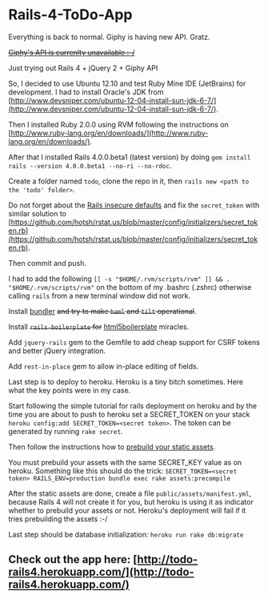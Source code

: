 Rails-4-ToDo-App
================

Everything is back to normal. Giphy is having new API. Gratz.


<del>[Giphy's API is currenlty unavailable :-/](http://techcrunch.com/2013/05/22/giphy-gif-search-engine-rolls-out-private-artist-profiles-to-help-organize-monetize-the-gif-community/)</del>


Just trying out Rails 4 + jQuery 2 + Giphy API

So, I decided to use Ubuntu 12.10 and test Ruby Mine IDE (JetBrains) for development. I had to install Oracle's JDK from [http://www.devsniper.com/ubuntu-12-04-install-sun-jdk-6-7/](http://www.devsniper.com/ubuntu-12-04-install-sun-jdk-6-7/).

Then I installed Ruby 2.0.0 using RVM following the instructions on [http://www.ruby-lang.org/en/downloads/](http://www.ruby-lang.org/en/downloads/).

After that I installed Rails 4.0.0.beta1 (latest version) by doing `gem install rails --version 4.0.0.beta1 --no-ri --no-rdoc`.

Create a folder named `todo`, clone the repo in it, then `rails new <path to the 'todo' folder>`.

Do not forget about the [Rails insecure defaults](http://blog.codeclimate.com/blog/2013/03/27/rails-insecure-defaults/) and fix the `secret_token` with similar solution to [https://github.com/hotsh/rstat.us/blob/master/config/initializers/secret_token.rb](https://github.com/hotsh/rstat.us/blob/master/config/initializers/secret_token.rb).

Then commit and push.

I had to add the following `[[ -s "$HOME/.rvm/scripts/rvm" ]] && . "$HOME/.rvm/scripts/rvm"` on the bottom of my .bashrc (.zshrc) otherwise calling `rails` from a new terminal window did not work.

Install [bundler](http://gembundler.com/) <del>and try to make `haml` and `tilt` operational</del>.

Install <del>`rails-boilerplate` for</del> [html5boilerplate](http://html5boilerplate.com/) miracles. 

Add `jquery-rails` gem to the Gemfile to add cheap support for CSRF tokens and better jQuery integration.

Add `rest-in-place` gem to allow in-place editing of fields.

Last step is to deploy to heroku. Heroku is a tiny bitch sometimes. Here what the key points were in my case.

Start following the simple tutorial for rails deployment on heroku and by the time you are about to push to heroku set a SECRET_TOKEN on your stack `heroku config:add SECRET_TOKEN=<secret token>`. The token can be generated by running `rake secret`.

Then follow the instructions how to [prebuild your static assets](https://devcenter.heroku.com/articles/rails-asset-pipeline).

You must prebuild your assets with the same SECRET_KEY value as on heroku. Something like this should do the trick: `SECRET_TOKEN=<secret token> RAILS_ENV=production bundle exec rake assets:precompile`

After the static assets are done, create a file `public/assets/manifest.yml`, because Rails 4 will not create it for you, but heroku is using it as indicator whether to prebuild your assets or not. Heroku's deployment will fail if it tries prebuilding the assets :-/

Last step should be database initialization: `heroku run rake db:migrate`


Check out the app here: [http://todo-rails4.herokuapp.com/](http://todo-rails4.herokuapp.com/)
----------------------------------------------------------------------------------------------
